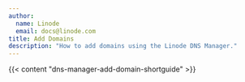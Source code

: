 ```yaml
---
author:
  name: Linode
  email: docs@linode.com
title: Add Domains
description: "How to add domains using the Linode DNS Manager."
---
```


{{< content "dns-manager-add-domain-shortguide" >}}